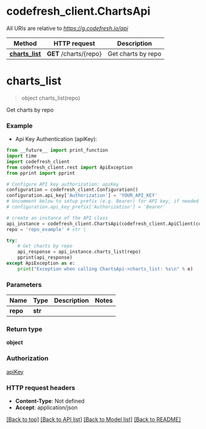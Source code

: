 # codefresh_client.ChartsApi

All URIs are relative to *https://g.codefresh.io/api*

Method | HTTP request | Description
------------- | ------------- | -------------
[**charts_list**](ChartsApi.md#charts_list) | **GET** /charts/{repo} | Get charts by repo


# **charts_list**
> object charts_list(repo)

Get charts by repo

### Example

* Api Key Authentication (apiKey): 
```python
from __future__ import print_function
import time
import codefresh_client
from codefresh_client.rest import ApiException
from pprint import pprint

# Configure API key authorization: apiKey
configuration = codefresh_client.Configuration()
configuration.api_key['Authorization'] = 'YOUR_API_KEY'
# Uncomment below to setup prefix (e.g. Bearer) for API key, if needed
# configuration.api_key_prefix['Authorization'] = 'Bearer'

# create an instance of the API class
api_instance = codefresh_client.ChartsApi(codefresh_client.ApiClient(configuration))
repo = 'repo_example' # str | 

try:
    # Get charts by repo
    api_response = api_instance.charts_list(repo)
    pprint(api_response)
except ApiException as e:
    print("Exception when calling ChartsApi->charts_list: %s\n" % e)
```

### Parameters

Name | Type | Description  | Notes
------------- | ------------- | ------------- | -------------
 **repo** | **str**|  | 

### Return type

**object**

### Authorization

[apiKey](../README.md#apiKey)

### HTTP request headers

 - **Content-Type**: Not defined
 - **Accept**: application/json

[[Back to top]](#) [[Back to API list]](../README.md#documentation-for-api-endpoints) [[Back to Model list]](../README.md#documentation-for-models) [[Back to README]](../README.md)

